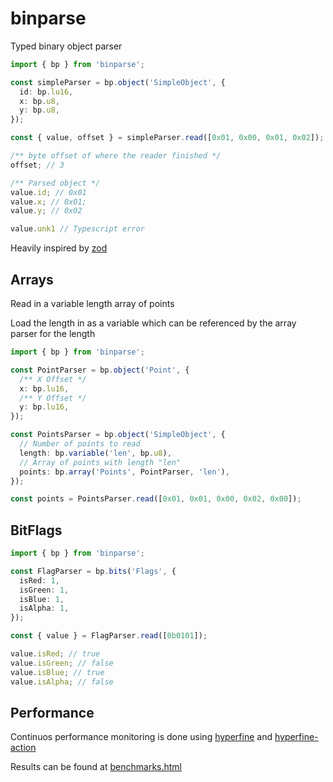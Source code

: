 # binparse


Typed binary object parser

```typescript
import { bp } from 'binparse';

const simpleParser = bp.object('SimpleObject', {
  id: bp.lu16,
  x: bp.u8,
  y: bp.u8,
});

const { value, offset } = simpleParser.read([0x01, 0x00, 0x01, 0x02]);

/** byte offset of where the reader finished */
offset; // 3

/** Parsed object */
value.id; // 0x01
value.x; // 0x01;
value.y; // 0x02

value.unk1 // Typescript error 
```

Heavily inspired by [zod](https://github.com/vriad/zod)



## Arrays

Read in a variable length array of points

Load the length in as a variable which can be referenced by the array parser for the length
```typescript
import { bp } from 'binparse';

const PointParser = bp.object('Point', {
  /** X Offset */
  x: bp.lu16,
  /** Y Offset */
  y: bp.lu16,
});

const PointsParser = bp.object('SimpleObject', {
  // Number of points to read
  length: bp.variable('len', bp.u8),
  // Array of points with length "len"
  points: bp.array('Points', PointParser, 'len'),
});

const points = PointsParser.read([0x01, 0x01, 0x00, 0x02, 0x00]);
```


## BitFlags 

```typescript
import { bp } from 'binparse';

const FlagParser = bp.bits('Flags', {
  isRed: 1,
  isGreen: 1,
  isBlue: 1,
  isAlpha: 1,
});

const { value } = FlagParser.read([0b0101]);

value.isRed; // true
value.isGreen; // false
value.isBlue; // true
value.isAlpha; // false
```


## Performance

Continuos performance monitoring is done using [hyperfine](https://github.com/sharkdp/hyperfine) and [hyperfine-action](https://github.com/blacha/hyperfine-action)

Results can be found at [benchmarks.html](https://blacha.github.io/binparse/benchmarks.html)